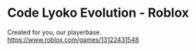 # Code Lyoko Evolution - Roblox
Created for you, our playerbase.
https://www.roblox.com/games/13122431548
